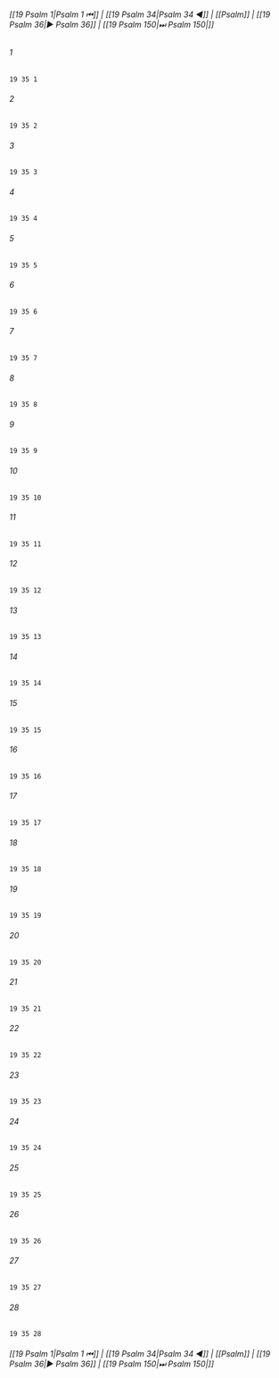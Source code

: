 
###### [[19 Psalm 1|Psalm 1 ⏮]] | [[19 Psalm 34|Psalm 34 ◀]] | [[Psalm]] | [[19 Psalm 36|▶ Psalm 36]] | [[19 Psalm 150|⏭ Psalm 150|]]

###### 1
``` verse
19 35 1 
```
###### 2
``` verse
19 35 2 
```
###### 3
``` verse
19 35 3 
```
###### 4
``` verse
19 35 4 
```
###### 5
``` verse
19 35 5 
```
###### 6
``` verse
19 35 6 
```
###### 7
``` verse
19 35 7 
```
###### 8
``` verse
19 35 8 
```
###### 9
``` verse
19 35 9 
```
###### 10
``` verse
19 35 10 
```
###### 11
``` verse
19 35 11 
```
###### 12
``` verse
19 35 12 
```
###### 13
``` verse
19 35 13 
```
###### 14
``` verse
19 35 14 
```
###### 15
``` verse
19 35 15 
```
###### 16
``` verse
19 35 16 
```
###### 17
``` verse
19 35 17 
```
###### 18
``` verse
19 35 18 
```
###### 19
``` verse
19 35 19 
```
###### 20
``` verse
19 35 20 
```
###### 21
``` verse
19 35 21 
```
###### 22
``` verse
19 35 22 
```
###### 23
``` verse
19 35 23 
```
###### 24
``` verse
19 35 24 
```
###### 25
``` verse
19 35 25 
```
###### 26
``` verse
19 35 26 
```
###### 27
``` verse
19 35 27 
```
###### 28
``` verse
19 35 28 
```

###### [[19 Psalm 1|Psalm 1 ⏮]] | [[19 Psalm 34|Psalm 34 ◀]] | [[Psalm]] | [[19 Psalm 36|▶ Psalm 36]] | [[19 Psalm 150|⏭ Psalm 150|]]

